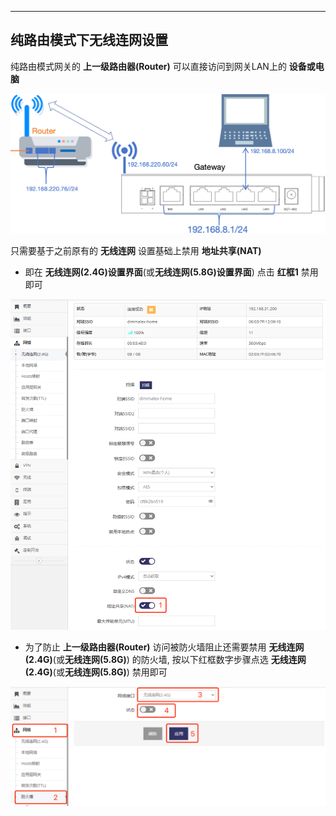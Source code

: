 ***

## 纯路由模式下无线连网设置

纯路由模式网关的 **上一级路由器(Router)** 可以直接访问到网关LAN上的 **设备或电脑**

![avatar](./wisp_dhcp.jpg) 

只需要基于之前原有的 **无线连网** 设置基础上禁用 **地址共享(NAT)**     

- 即在 **无线连网(2.4G)设置界面**(或**无线连网(5.8G)设置界面**) 点击 **红框1** 禁用即可

![avatar](./wisp_nonat_cn.jpg) 

- 为了防止 **上一级路由器(Router)** 访问被防火墙阻止还需要禁用 **无线连网(2.4G)**(或**无线连网(5.8G)**) 的防火墙, 按以下红框数字步骤点选 **无线连网(2.4G)**(或**无线连网(5.8G)**) 禁用即可

![avatar](./wisp_nofirewall_cn.jpg) 
